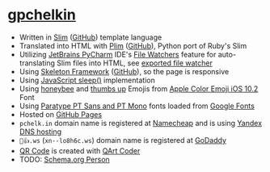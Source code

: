 # [gpchelkin](pchelk.in)
- Written in [Slim](http://slim-lang.com/) ([GitHub](https://github.com/slim-template/slim)) template language
- Translated into HTML with [Plim](http://plim.readthedocs.io) ([GitHub](https://github.com/avanov/Plim)), Python port of Ruby's Slim
- Utilizing [JetBrains PyCharm](https://www.jetbrains.com/pycharm/) IDE's [File Watchers](https://www.jetbrains.com/help/pycharm/2016.3/file-watchers.html) feature for auto-translating Slim files into HTML, see [exported file watcher](filewatchers_slim_export.xml)
- Using [Skeleton Framework](https://skeleton-framework.github.io/) ([GitHub](https://github.com/skeleton-framework/skeleton-framework)), so the page is responsive
- Using [JavaScript sleep()](https://stackoverflow.com/a/39914235/2490759) implementation
- Using [honeybee](http://emojipedia.org/honeybee/) and [thumbs up](http://emojipedia.org/thumbs-up-sign/) Emojis from [Apple Color Emoji iOS 10.2](http://emojipedia.org/apple/ios-10.2/) Font
- Using [Paratype PT Sans and PT Mono](http://www.paratype.com/public/) fonts loaded from [Google Fonts](https://fonts.google.com/)
- Hosted on [GitHub Pages](https://pages.github.com/)
- `pchelk.in` domain name is registered at [Namecheap](https://www.namecheap.com/) and is using [Yandex DNS hosting](https://yandex.com/support/domain/domain/dns.xml)
- `🐝👍.ws` (`xn--lo8h6c.ws`) domain name is registered at [GoDaddy](https://❤❤❤.ws/)
- [QR Code](qr.png) is created with [QArt Coder](https://research.swtch.com/qr/draw)
- TODO: [Schema.org Person](https://schema.org/Person)
